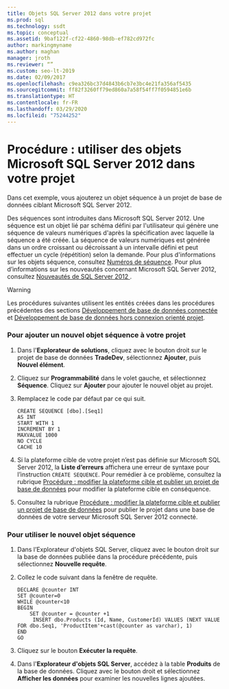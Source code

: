 ```yaml
---
title: Objets SQL Server 2012 dans votre projet
ms.prod: sql
ms.technology: ssdt
ms.topic: conceptual
ms.assetid: 9baf122f-cf22-4860-98db-ef782cd972fc
author: markingmyname
ms.author: maghan
manager: jroth
ms.reviewer: “”
ms.custom: seo-lt-2019
ms.date: 02/09/2017
ms.openlocfilehash: c9ea326bc37d4843b6cb7e3bc4e21fa356af5435
ms.sourcegitcommit: ff82f3260ff79ed860a7a58f54ff7f0594851e6b
ms.translationtype: HT
ms.contentlocale: fr-FR
ms.lasthandoff: 03/29/2020
ms.locfileid: "75244252"
---
```

# <a name="how-to-use-microsoft-sql-server-2012-objects-in-your-project"></a>Procédure : utiliser des objets Microsoft SQL Server 2012 dans votre projet

Dans cet exemple, vous ajouterez un objet séquence à un projet de base de données ciblant Microsoft SQL Server 2012.  
  
Des séquences sont introduites dans Microsoft SQL Server 2012. Une séquence est un objet lié par schéma défini par l'utilisateur qui génère une séquence de valeurs numériques d'après la spécification avec laquelle la séquence a été créée. La séquence de valeurs numériques est générée dans un ordre croissant ou décroissant à un intervalle défini et peut effectuer un cycle (répétition) selon la demande.  Pour plus d'informations sur les objets séquence, consultez [Numéros de séquence](htttp://msdn.microsoft.com/library/ff878058(SQL.110).aspx). Pour plus d’informations sur les nouveautés concernant Microsoft SQL Server 2012, consultez [Nouveautés de SQL Server 2012 ](https://msdn.microsoft.com/library/bb500435(SQL.110).aspx).  
  
> [!WARNING]  
> Les procédures suivantes utilisent les entités créées dans les procédures précédentes des sections [Développement de base de données connectée](../ssdt/connected-database-development.md) et [Développement de base de données hors connexion orienté projet](../ssdt/project-oriented-offline-database-development.md).  
  
### <a name="to-add-a-new-sequence-object-to-your-project"></a>Pour ajouter un nouvel objet séquence à votre projet  
  
1.  Dans l'**Explorateur de solutions**, cliquez avec le bouton droit sur le projet de base de données **TradeDev**, sélectionnez **Ajouter**, puis **Nouvel élément**.  
  
2.  Cliquez sur **Programmabilité** dans le volet gauche, et sélectionnez **Séquence**. Cliquez sur **Ajouter** pour ajouter le nouvel objet au projet.  
  
3.  Remplacez le code par défaut par ce qui suit.  
  
    ```  
    CREATE SEQUENCE [dbo].[Seq1]  
    AS INT  
    START WITH 1  
    INCREMENT BY 1  
    MAXVALUE 1000  
    NO CYCLE  
    CACHE 10  
    ```  
  
4.  Si la plateforme cible de votre projet n’est pas définie sur Microsoft SQL Server 2012, la **Liste d’erreurs** affichera une erreur de syntaxe pour l’instruction `CREATE SEQUENCE`. Pour remédier à ce problème, consultez la rubrique [Procédure : modifier la plateforme cible et publier un projet de base de données](../ssdt/how-to-change-target-platform-and-publish-a-database-project.md) pour modifier la plateforme cible en conséquence.  
  
5.  Consultez la rubrique [Procédure : modifier la plateforme cible et publier un projet de base de données](../ssdt/how-to-change-target-platform-and-publish-a-database-project.md) pour publier le projet dans une base de données de votre serveur Microsoft SQL Server 2012 connecté.  
  
### <a name="to-use-the-new-sequence-object"></a>Pour utiliser le nouvel objet séquence  
  
1.  Dans l’Explorateur d'objets SQL Server, cliquez avec le bouton droit sur la base de données publiée dans la procédure précédente, puis sélectionnez **Nouvelle requête**.  
  
2.  Collez le code suivant dans la fenêtre de requête.  
  
    ```  
    DECLARE @counter INT  
    SET @counter=0  
    WHILE @counter<10  
    BEGIN  
        SET @counter = @counter +1  
         INSERT dbo.Products (Id, Name, CustomerId) VALUES (NEXT VALUE FOR dbo.Seq1, 'ProductItem'+cast(@counter as varchar), 1)  
    END   
    GO  
    ```  
  
3.  Cliquez sur le bouton **Exécuter la requête**.  
  
4.  Dans l'**Explorateur d'objets SQL Server**, accédez à la table **Produits** de la base de données. Cliquez avec le bouton droit et sélectionnez **Afficher les données** pour examiner les nouvelles lignes ajoutées.  
  
